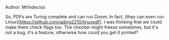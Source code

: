 Author: MrIndeciso

So, PDFs are Turing complete and can run Doom. In fact, (they can even run Linux)[https://github.com/ading2210/linuxpdf]. I was thinking that we could make them check flags too. The checker might freeze sometimes, but it's not a bug, it's a feature, otherwise how could you get it printed?
